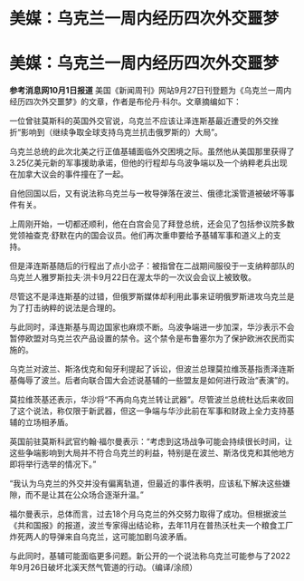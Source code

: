 # 美媒：乌克兰一周内经历四次外交噩梦

# 美媒：乌克兰一周内经历四次外交噩梦

**参考消息网10月1日报道** 美国《新闻周刊》网站9月27日刊登题为《乌克兰一周内经历四次外交噩梦》的文章，作者是布伦丹·科尔。文章摘编如下：

一位曾驻莫斯科的英国外交官说，乌克兰不应该让泽连斯基最近遭受的外交挫折“影响到（继续争取全球支持乌克兰抗击俄罗斯的）大局”。

乌克兰总统的此次北美之行正值基辅面临外交困境之际。虽然他从美国那里获得了3.25亿美元新的军事援助承诺，但他的行程却与乌波争端以及一个纳粹老兵出现在加拿大议会的事件撞在了一起。

自他回国以后，又有说法称乌克兰与一枚导弹落在波兰、俄德北溪管道被破坏等事件有关。

上周刚开始，一切都还顺利，他在白宫会见了拜登总统，还会见了包括参议院多数党领袖查克·舒默在内的国会议员。他们再次重申要给予基辅军事和道义上的支持。

但是泽连斯基随后的行程出了点小岔子：被指曾在二战期间服役于一支纳粹部队的乌克兰人雅罗斯拉夫·洪卡9月22日在渥太华的一次议会会议上被致敬。

尽管这不是泽连斯基的过错，但俄罗斯媒体却利用此事来证明俄罗斯进攻乌克兰是为了打击纳粹的说法是合理的。

与此同时，泽连斯基与周边国家也麻烦不断。乌波争端进一步加深，华沙表示不会暂停欧盟对乌克兰农产品设置的禁令。这个禁令是布鲁塞尔为了保护欧洲农民而实施的。

乌克兰对波兰、斯洛伐克和匈牙利提起了诉讼，但波兰总理莫拉维茨基指责泽连斯基侮辱了波兰。后者向联合国大会述说基辅的一些盟友是如何进行政治“表演”的。

莫拉维茨基还表示，华沙将“不再向乌克兰转让武器”。尽管波兰总统杜达后来收回了这个说法，称仅限于新武器，但这一争端与华沙此前在军事和财政上全力支持基辅的立场相矛盾。

英国前驻莫斯科武官约翰·福尔曼表示：“考虑到这场战争可能会持续很长时间，让这些争端影响到大局并不符合乌克兰的利益，特别是在波兰、斯洛伐克和其他地方即将举行选举的情况下。”

“我认为乌克兰的外交并没有偏离轨道，但最近的事件表明，应该私下解决这些嫌隙，而不是让其在公众场合逐渐升温。”

福尔曼表示，总体而言，过去18个月乌克兰的外交努力取得了成功。但根据波兰《共和国报》的报道，波兰专家得出结论称，去年11月在普热沃杜夫一个粮食工厂炸死两人的导弹来自乌克兰，这可能加剧乌波矛盾。

与此同时，基辅可能面临更多问题。新公开的一个说法称乌克兰可能参与了2022年9月26日破坏北溪天然气管道的行动。（编译/涂颀）

